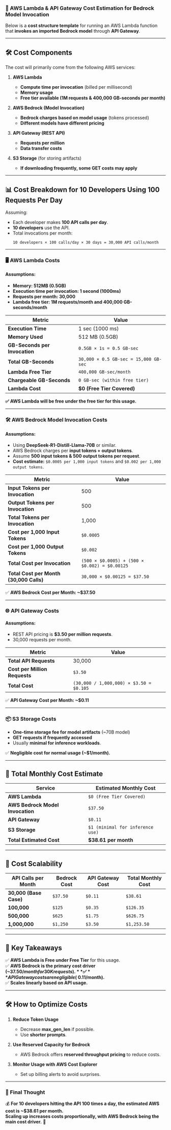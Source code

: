 ### **📌 AWS Lambda & API Gateway Cost Estimation for Bedrock Model Invocation**
Below is a **cost structure template** for running an AWS Lambda function that **invokes an imported Bedrock model** through **API Gateway**.

---

## **🛠️ Cost Components**
The cost will primarily come from the following AWS services:

1. **AWS Lambda**
   - **Compute time per invocation** (billed per millisecond)
   - **Memory usage**
   - **Free tier available (1M requests & 400,000 GB-seconds per month)**

2. **AWS Bedrock (Model Invocation)**
   - **Bedrock charges based on model usage** (tokens processed)
   - **Different models have different pricing**

3. **API Gateway (REST API)**
   - **Requests per million**
   - **Data transfer costs**

4. **S3 Storage** (for storing artifacts)
   - **If downloading frequently, some GET costs may apply**

---

## **📊 Cost Breakdown for 10 Developers Using 100 Requests Per Day**
Assuming:
- Each developer makes **100 API calls per day**.
- **10 developers** use the API.
- Total invocations per month:  
  ```
  10 developers × 100 calls/day × 30 days = 30,000 API calls/month
  ```

---

### **🖥️ AWS Lambda Costs**
#### **Assumptions:**
- **Memory: 512MB (0.5GB)**
- **Execution time per invocation: 1 second (1000ms)**
- **Requests per month: 30,000**
- **Lambda free tier: 1M requests/month and 400,000 GB-seconds/month**

| Metric | Value |
|--------|--------|
| **Execution Time** | 1 sec (1000 ms) |
| **Memory Used** | 512 MB (0.5GB) |
| **GB-Seconds per Invocation** | `0.5GB × 1s = 0.5 GB-sec` |
| **Total GB-Seconds** | `30,000 × 0.5 GB-sec = 15,000 GB-sec` |
| **Lambda Free Tier** | `400,000 GB-sec/month` |
| **Chargeable GB-Seconds** | `0 GB-sec (within free tier)` |
| **Lambda Cost** | **$0 (Free Tier Covered)** |

**✅ AWS Lambda will be free under the free tier for this usage.**

---

### **🛠️ AWS Bedrock Model Invocation Costs**
#### **Assumptions:**
- Using **DeepSeek-R1-Distill-Llama-70B** or similar.
- AWS Bedrock charges per **input tokens + output tokens**.
- Assume **500 input tokens & 500 output tokens per request**.
- **Cost estimate:** `$0.0005 per 1,000 input tokens` and `$0.002 per 1,000 output tokens`.

| Metric | Value |
|--------|--------|
| **Input Tokens per Invocation** | 500 |
| **Output Tokens per Invocation** | 500 |
| **Total Tokens per Invocation** | 1,000 |
| **Cost per 1,000 Input Tokens** | `$0.0005` |
| **Cost per 1,000 Output Tokens** | `$0.002` |
| **Total Cost per Invocation** | `(500 × $0.0005) + (500 × $0.002) = $0.00125` |
| **Total Cost per Month (30,000 Calls)** | `30,000 × $0.00125 = $37.50` |

✅ **AWS Bedrock Cost per Month: ~$37.50**

---

### **🌐 API Gateway Costs**
#### **Assumptions:**
- REST API pricing is **$3.50 per million requests**.
- 30,000 requests per month.

| Metric | Value |
|--------|--------|
| **Total API Requests** | 30,000 |
| **Cost per Million Requests** | `$3.50` |
| **Total Cost** | `(30,000 / 1,000,000) × $3.50 = $0.105` |

✅ **API Gateway Cost per Month: ~$0.11**

---

### **📦 S3 Storage Costs**
- **One-time storage fee for model artifacts** (~70B model)
- **GET requests if frequently accessed**
- Usually **minimal for inference workloads**.

✅ **Negligible cost for normal usage (~$1/month).**

---

## **📌 Total Monthly Cost Estimate**
| Service | Estimated Monthly Cost |
|----------|----------------------|
| **AWS Lambda** | `$0 (Free Tier Covered)` |
| **AWS Bedrock Model Invocation** | `$37.50` |
| **API Gateway** | `$0.11` |
| **S3 Storage** | `$1 (minimal for inference use)` |
| **Total Estimated Cost** | **$38.61 per month** |

---

## **📌 Cost Scalability**
| API Calls per Month | Bedrock Cost | API Gateway Cost | Total Monthly Cost |
|---------------------|-------------|-----------------|--------------------|
| **30,000 (Base Case)** | `$37.50` | `$0.11` | `$38.61` |
| **100,000** | `$125` | `$0.35` | `$126.35` |
| **500,000** | `$625` | `$1.75` | `$626.75` |
| **1,000,000** | `$1,250` | `$3.50` | `$1,253.50` |

---

## **🎯 Key Takeaways**
✅ **AWS Lambda is Free under Free Tier** for this usage.  
✅ **AWS Bedrock is the primary cost driver (~$37.50/month for 30K requests).**  
✅ **API Gateway costs are negligible (~$0.11/month).**  
✅ **Scales linearly based on API usage.**  

---

## **🛠️ How to Optimize Costs**
1. **Reduce Token Usage**  
   - Decrease **max_gen_len** if possible.
   - Use **shorter prompts**.
   
2. **Use Reserved Capacity for Bedrock**  
   - AWS Bedrock offers **reserved throughput pricing** to reduce costs.

3. **Monitor Usage with AWS Cost Explorer**  
   - Set up billing alerts to avoid surprises.

---

### **📌 Final Thought**
💰 **For 10 developers hitting the API 100 times a day, the estimated AWS cost is ~$38.61 per month.**  
**Scaling up increases costs proportionally, with AWS Bedrock being the main cost driver.** 🚀
